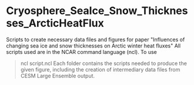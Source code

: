 # Cryosphere_SeaIce_Snow_Thicknesses_ArcticHeatFlux
Scripts to create necessary data files and figures for paper "Influences of changing sea ice and snow thicknesses on Arctic winter heat fluxes"
All scripts used are in the NCAR command language (ncl). To use
>ncl script.ncl
>Each folder contains the scripts needed to produce the given figure, including the creation of intermediary data files from CESM Large Ensemble output.
